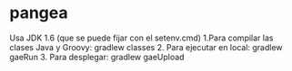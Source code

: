 pangea
======

Usa JDK 1.6 (que se puede fijar con el setenv.cmd)
1.Para compilar las clases Java y Groovy: gradlew classes
2. Para ejecutar en local: gradlew gaeRun
3. Para desplegar: gradlew gaeUpload